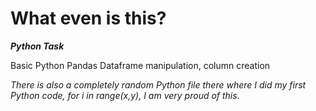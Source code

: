 # What even is this?

***Python Task***

Basic Python Pandas Dataframe manipulation, column creation

*There is also a completely random Python file there where I did my first Python code, for i in range(x,y), I am very proud of this.* 

